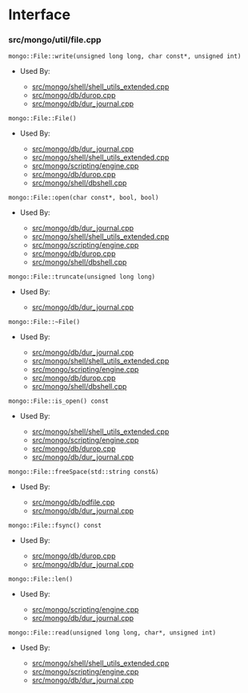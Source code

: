 
# Interface

### src/mongo/util/file.cpp

<div></div>

    mongo::File::write(unsigned long long, char const*, unsigned int)

- Used By:

    - [src/mongo/shell/shell\_utils\_extended.cpp](../../../mongo\_shell)
    - [src/mongo/db/durop.cpp](../../../journaling)
    - [src/mongo/db/dur\_journal.cpp](../../../journaling)

<div></div>

    mongo::File::File()

- Used By:

    - [src/mongo/db/dur\_journal.cpp](../../../journaling)
    - [src/mongo/shell/shell\_utils\_extended.cpp](../../../mongo\_shell)
    - [src/mongo/scripting/engine.cpp](../../../javascript\_libraries)
    - [src/mongo/db/durop.cpp](../../../journaling)
    - [src/mongo/shell/dbshell.cpp](../../../mongo\_shell)

<div></div>

    mongo::File::open(char const*, bool, bool)

- Used By:

    - [src/mongo/db/dur\_journal.cpp](../../../journaling)
    - [src/mongo/shell/shell\_utils\_extended.cpp](../../../mongo\_shell)
    - [src/mongo/scripting/engine.cpp](../../../javascript\_libraries)
    - [src/mongo/db/durop.cpp](../../../journaling)
    - [src/mongo/shell/dbshell.cpp](../../../mongo\_shell)

<div></div>

    mongo::File::truncate(unsigned long long)

- Used By:

    - [src/mongo/db/dur\_journal.cpp](../../../journaling)

<div></div>

    mongo::File::~File()

- Used By:

    - [src/mongo/db/dur\_journal.cpp](../../../journaling)
    - [src/mongo/shell/shell\_utils\_extended.cpp](../../../mongo\_shell)
    - [src/mongo/scripting/engine.cpp](../../../javascript\_libraries)
    - [src/mongo/db/durop.cpp](../../../journaling)
    - [src/mongo/shell/dbshell.cpp](../../../mongo\_shell)

<div></div>

    mongo::File::is_open() const

- Used By:

    - [src/mongo/shell/shell\_utils\_extended.cpp](../../../mongo\_shell)
    - [src/mongo/scripting/engine.cpp](../../../javascript\_libraries)
    - [src/mongo/db/durop.cpp](../../../journaling)
    - [src/mongo/db/dur\_journal.cpp](../../../journaling)

<div></div>

    mongo::File::freeSpace(std::string const&)

- Used By:

    - [src/mongo/db/pdfile.cpp](../../../storage\_layer\_structure)
    - [src/mongo/db/dur\_journal.cpp](../../../journaling)

<div></div>

    mongo::File::fsync() const

- Used By:

    - [src/mongo/db/durop.cpp](../../../journaling)
    - [src/mongo/db/dur\_journal.cpp](../../../journaling)

<div></div>

    mongo::File::len()

- Used By:

    - [src/mongo/scripting/engine.cpp](../../../javascript\_libraries)
    - [src/mongo/db/dur\_journal.cpp](../../../journaling)

<div></div>

    mongo::File::read(unsigned long long, char*, unsigned int)

- Used By:

    - [src/mongo/shell/shell\_utils\_extended.cpp](../../../mongo\_shell)
    - [src/mongo/scripting/engine.cpp](../../../javascript\_libraries)
    - [src/mongo/db/dur\_journal.cpp](../../../journaling)
